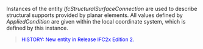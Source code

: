 ﻿Instances of the entity _IfcStructuralSurfaceConnection_ are used to describe structural supports provided by planar elements. All values defined by _AppliedCondition_ are given within the local coordinate system, which is defined by this instance.

> <font color="#0000FF" size="-1">HISTORY: New entity in Release IFC2x
		  Edition 2. </font>
>

